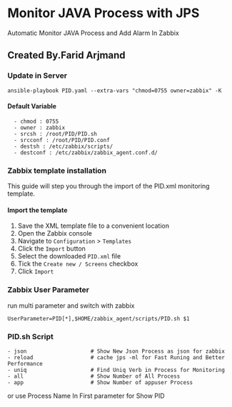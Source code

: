 # Monitor JAVA Process with JPS

Automatic Monitor JAVA Process and Add Alarm In Zabbix

## Created By.Farid Arjmand ##

### Update in Server

``` ansible-playbook PID.yaml --extra-vars "chmod=0755 owner=zabbix" -K ```

#### Default Variable

``` ansible
  - chmod : 0755
  - owner : zabbix
  - srcsh : /root/PID/PID.sh
  - srcconf : /root/PID/PID.conf
  - destsh : /etc/zabbix/scripts/
  - destconf : /etc/zabbix/zabbix_agent.conf.d/
```

### Zabbix template installation
This guide will step you through the import of the PID.xml monitoring template.

#### Import the template

1. Save the XML template file to a convenient location
2. Open the Zabbix console
3. Navigate to `Configuration` > `Templates`
4. Click the `Import` button
5. Select the downloaded `PID.xml` file
6. Tick the `Create new / Screens` checkbox
7. Click `Import`

### Zabbix User Parameter
run multi parameter and switch with zabbix

``` UserParameter=PID[*],$HOME/zabbix_agent/scripts/PID.sh $1 ```

### PID.sh Script
```
- json                    # Show New Json Process as json for zabbix
- reload                  # cache jps -ml for Fast Runing and Better Performance
- uniq                    # Find Uniq Verb in Process for Monitoring
- all                     # Show Number of All Process
- app                     # Show Number of appuser Process
```

or use Process Name In First parameter for Show PID
